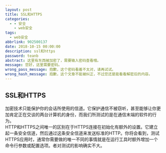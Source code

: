 ```yaml
---
layout: post
title: SSL和HTTPS
categories:
  - - 安全
    - web安全
tags: 
  - web安全
abbrlink: 902500137
date: 2018-10-15 00:00:00
description: ssl和https
password: teanb
abstract: 这里有东西被加密了，需要输入密码查看哦。
message: 您好，这里需要密码。
wrong_pass_message: 抱歉，这个密码看着不太对，请再试试。
wrong_hash_message: 抱歉，这个文章不能被纠正，不过您还是能看看解密后的内容。
---
```


## SSL和HTTPS

加密技术只能保护你的会话所使用的信道。它保护通信不被窃听，甚至能够让你更加肯定正在交谈的两台计算机的身份，而我们所测试的是在通信末端的软件的行为。  
HTTP和HTTPS之间唯一的区别在于HTTPS连接在初始化有额外的设置。它建立起一条安全信道，然后通过这条安全信道来发送标准的HTTP。你将会看到，测试HTTPS应用时，通常你需要做的唯一不同的事情就是在运行工具时额外增加一个命令行参数或配置选项。者对测试的影响确实不大。


